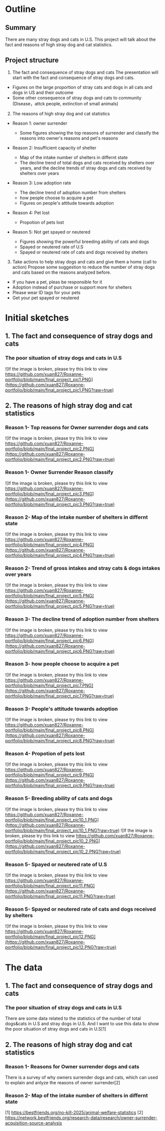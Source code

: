 
# Outline
## Summary
There are many stray dogs and cats in U.S. This project will talk about the fact and reasons of high stray dog and cat statistics.

## Project structure
1. The fact and consequence of stray dogs and cats
The presentation will start with the fact and consequence of stray dogs and cats. 
- Figures on the large proportion of stray cats and dogs in all cats and dogs in US and their outcome
- Some other consequence of stray dogs and cats to community (Disease，attck people, extinction of small animals)

2. The reasons of high stray dog and cat statistics
- Reason 1: owner surrender 
  - Some figures showing the top reasons of surrender and classify the reasons into owner's reasons and pet's reasons 

- Reason 2: Insufficient capacity of shelter
  - Map of the intake number of shelters in differnt state 
  - The decline trend of total dogs and cats received by shelters over years, and the decline trends of stray dogs and cats received by shelters over years
  
- Reason 3: Low adoption rate
  - The decline trend of adoption number from shelters
  - how people choose to acquire a pet
  - Figures on people's attitude towards adoption
 
- Reason 4: Pet lost
  - Propotion of pets lost 
  
- Reason 5: Not get spayed or neutered
  - Figures showing the powerful breeding ability of cats and dogs
  - Spayed or neutered rate of U.S 
  - Spayed or neutered rate of cats and dogs received by shelters

3.  Take actions to help stray dogs and cats and give them a home (call to action)
  Propose some suggestion to reduce the number of stray dogs and cats based on the reasons analyzed before.
  -  If you have a pet, pleas be responsible for it
  -  Adoption instead of purchase or support more for shelters
  -  Please wear ID tags for your pets
  -  Get your pet spayed or neutered


# Initial sketches
## 1. The fact and consequence of stray dogs and cats
### The poor situation of stray dogs and cats in U.S
![If the image is broken, please try this link to view https://github.com/xuan827/Roxanne-portfolio/blob/main/final_project_pic1.PNG](https://github.com/xuan827/Roxanne-portfolio/blob/main/final_project_pic1.PNG?raw=true)

## 2. The reasons of high stray dog and cat statistics
### Reason 1- Top reasons for Owner surrender dogs and cats
![If the image is broken, please try this link to view https://github.com/xuan827/Roxanne-portfolio/blob/main/final_project_pic2.PNG](https://github.com/xuan827/Roxanne-portfolio/blob/main/final_project_pic2.PNG?raw=true)

### Reason 1- Owner Surrender Reason classify
![If the image is broken, please try this link to view https://github.com/xuan827/Roxanne-portfolio/blob/main/final_project_pic3.PNG](https://github.com/xuan827/Roxanne-portfolio/blob/main/final_project_pic3.PNG?raw=true)

### Reason 2- Map of the intake number of shelters in differnt state
![If the image is broken, please try this link to view https://github.com/xuan827/Roxanne-portfolio/blob/main/final_project_pic4.PNG](https://github.com/xuan827/Roxanne-portfolio/blob/main/final_project_pic4.PNG?raw=true)

### Reason 2- Trend of gross intakes and stray cats & dogs intakes over years
![If the image is broken, please try this link to view https://github.com/xuan827/Roxanne-portfolio/blob/main/final_project_pic5.PNG](https://github.com/xuan827/Roxanne-portfolio/blob/main/final_project_pic5.PNG?raw=true)

### Reason 3- The decline trend of adoption number from shelters
![If the image is broken, please try this link to view https://github.com/xuan827/Roxanne-portfolio/blob/main/final_project_pic6.PNG](https://github.com/xuan827/Roxanne-portfolio/blob/main/final_project_pic6.PNG?raw=true)

### Reason 3- how people choose to acquire a pet
![If the image is broken, please try this link to view https://github.com/xuan827/Roxanne-portfolio/blob/main/final_project_pic7.PNG](https://github.com/xuan827/Roxanne-portfolio/blob/main/final_project_pic7.PNG?raw=true)

### Reason 3- People's attitude towards adoption
![If the image is broken, please try this link to view https://github.com/xuan827/Roxanne-portfolio/blob/main/final_project_pic8.PNG](https://github.com/xuan827/Roxanne-portfolio/blob/main/final_project_pic8.PNG?raw=true)

### Reason 4- Propotion of pets lost 
![If the image is broken, please try this link to view https://github.com/xuan827/Roxanne-portfolio/blob/main/final_project_pic9.PNG](https://github.com/xuan827/Roxanne-portfolio/blob/main/final_project_pic9.PNG?raw=true)

### Reason 5- Breeding ability of cats and dogs
![If the image is broken, please try this link to view https://github.com/xuan827/Roxanne-portfolio/blob/main/final_project_pic10_1.PNG](https://github.com/xuan827/Roxanne-portfolio/blob/main/final_project_pic10_1.PNG?raw=true)
![If the image is broken, please try this link to view https://github.com/xuan827/Roxanne-portfolio/blob/main/final_project_pic10_2.PNG](https://github.com/xuan827/Roxanne-portfolio/blob/main/final_project_pic10_2.PNG?raw=true)

### Reason 5- Spayed or neutered rate of U.S 
![If the image is broken, please try this link to view https://github.com/xuan827/Roxanne-portfolio/blob/main/final_project_pic11.PNG](https://github.com/xuan827/Roxanne-portfolio/blob/main/final_project_pic11.PNG?raw=true)

### Reason 5- Spayed or neutered rate of cats and dogs received by shelters
![If the image is broken, please try this link to view https://github.com/xuan827/Roxanne-portfolio/blob/main/final_project_pic12.PNG](https://github.com/xuan827/Roxanne-portfolio/blob/main/final_project_pic12.PNG?raw=true)

# The data
## 1. The fact and consequence of stray dogs and cats
### The poor situation of stray dogs and cats in U.S
There are some data related to the statistics of the number of total dogs&cats in U.S and stray dogs in U.S. And I want to use this data to show the poor situation of stray dogs and cats in U.S[1]

## 2. The reasons of high stray dog and cat statistics
### Reason 1- Reasons for Owner surrender dogs and cats
There is a survey of why owners surrender dogs and cats, which can used to explain and anlyze the reasons of owner surrender[2]

### Reason 2- Map of the intake number of shelters in differnt state


[1] https://bestfriends.org/no-kill-2025/animal-welfare-statistics
[2] https://network.bestfriends.org/research-data/research/owner-surrender-acquisition-source-analysis




